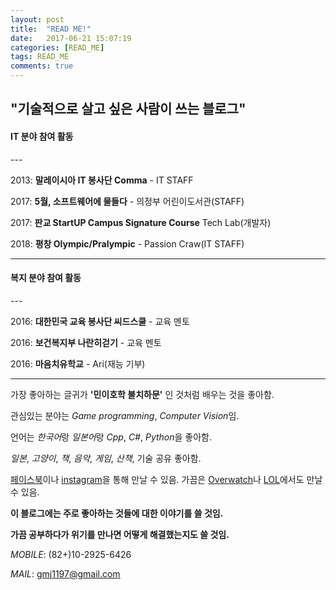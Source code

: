 ```yaml
---
layout: post
title:  "READ ME!"
date:   2017-06-21 15:07:19
categories: [READ_ME]
tags: READ_ME
comments: true
---
```

<!--more-->
<h2>"기술적으로 살고 싶은 사람이 쓰는 블로그"</h2>  

<h4>IT 분야 참여 활동</h4>
---

2013: **말레이시아 IT 봉사단 Comma** - IT STAFF

2017: **5월, 소프트웨어에 물들다** - 의정부 어린이도서관(STAFF)

2017: **판교 StartUP Campus Signature Course** Tech Lab(개발자)

2018: **평창 Olympic/Pralympic** - Passion Craw(IT STAFF)  

---
<h4>복지 분야 참여 활동</h4>
---


2016: **대한민국 교육 봉사단 씨드스쿨** - 교육 멘토

2016: **보건복지부 나란히걷기** - 교육 멘토

2016: **마음치유학교** - Ari(재능 기부)  

---  

가장 좋아하는 글귀가 **'민이호학 불치하문'** 인 것처럼 배우는 것을 좋아함.

관심있는 분야는 *Game programming*, *Computer Vision*임.

언어는 *한국어*랑 *일본어*랑 *Cpp*, *C#*, *Python*을 좋아함.

*일본*, *고양이*, *책*, *음악*, *게임*, *산책*, 기술 공유 좋아함.  

[페이스북][facebook]이나 [instagram][instagram]을 통해 만날 수 있음.
가끔은 [Overwatch][overwatch]나 [LOL][lol]에서도 만날 수 있음.

**이 블로그에는 주로 좋아하는 것들에 대한 이야기를 쓸 것임.**

**가끔 공부하다가 위기를 만나면 어떻게 해결했는지도 쓸 것임.**  


*MOBILE*: (82+)10-2925-6426

*MAIL*: gmj1197@gmail.com

[facebook]:    	https://www.facebook.com/profile.php?id=100004139834462

[instagram]:   	https://www.instagram.com/dev_jm/

[overwatch]: 	https://playoverwatch.com/en-us/career/pc/kr/%EB%82%98%EB%8A%94-31973

[lol]: 			https://www.op.gg/summoner/userName=demu
